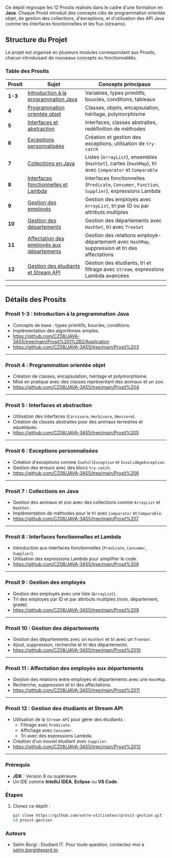 Ce dépôt regroupe les 12 Prosits réalisés dans le cadre d'une formation en **Java**. Chaque Prosit introduit des concepts clés de programmation orientée objet, de gestion des collections, d'exceptions, et d'utilisation des API Java comme les interfaces fonctionnelles et les flux (streams).

## Structure du Projet

Le projet est organisé en plusieurs modules correspondant aux Prosits, chacun introduisant de nouveaux concepts ou fonctionnalités.

### Table des Prosits

| Prosit  | Sujet                                                                                   | Concepts principaux                                                                                                                                                                                                                       |
|---------|-----------------------------------------------------------------------------------------|-------------------------------------------------------------------------------------------------------------------------------------------------------------------------------------------------------------------------------------------|
| **1-3** | [Introduction à la programmation Java](#prosit-1-3-introduction-à-la-programmation-java) | Variables, types primitifs, boucles, conditions, tableaux                                                                                                                                                                                |
| **4**   | [Programmation orientée objet](#prosit-4-programmation-orientée-objet)                  | Classes, objets, encapsulation, héritage, polymorphisme                                                                                                                                                                                  |
| **5**   | [Interfaces et abstraction](#prosit-5-interfaces-et-abstraction)                        | Interfaces, classes abstraites, redéfinition de méthodes                                                                                                                                                                                 |
| **6**   | [Exceptions personnalisées](#prosit-6-exceptions-personnalisées)                        | Création et gestion des exceptions, utilisation de `try-catch`                                                                                                                                                                           |
| **7**   | [Collections en Java](#prosit-7-collections-en-java)                                    | Listes (`ArrayList`), ensembles (`HashSet`), cartes (`HashMap`), tri avec `Comparator` et `Comparable`                                                                                                                                   |
| **8**   | [Interfaces fonctionnelles et Lambda](#prosit-8-interfaces-fonctionnelles-et-lambda)    | Interfaces fonctionnelles (`Predicate`, `Consumer`, `Function`, `Supplier`), expressions Lambda                                                                                                                                          |
| **9**   | [Gestion des employés](#prosit-9-gestion-des-employés)                                  | Gestion des employés avec `ArrayList`, tri par ID ou par attributs multiples                                                                                                                                                             |
| **10**  | [Gestion des départements](#prosit-10-gestion-des-départements)                        | Gestion des départements avec `HashSet`, tri avec `TreeSet`                                                                                                                                                                              |
| **11**  | [Affectation des employés aux départements](#prosit-11-affectation-des-employés-aux-départements) | Gestion des relations employé-département avec `HashMap`, suppression et tri des affectations                                                                                                                                             |
| **12**  | [Gestion des étudiants et Stream API](#prosit-12-gestion-des-étudiants-et-stream-api)  | Gestion des étudiants, tri et filtrage avec `Stream`, expressions Lambda avancées                                                                                                                                                        |

---

## Détails des Prosits

### Prosit 1-3 : Introduction à la programmation Java
- Concepts de base : types primitifs, boucles, conditions.
- Implémentation des algorithmes simples.
- https://github.com/CZ08/JAVA-3A55/tree/main/Prosit%201%2B2/Application
- https://github.com/CZ08/JAVA-3A55/tree/main/Prosit%203

---

### Prosit 4 : Programmation orientée objet
- Création de classes, encapsulation, héritage et polymorphisme.
- Mise en pratique avec des classes représentant des animaux et un zoo.
- https://github.com/CZ08/JAVA-3A55/tree/main/Prosit%204

---

### Prosit 5 : Interfaces et abstraction
- Utilisation des interfaces (`Carnivore`, `Herbivore`, `Omnivore`).
- Création de classes abstraites pour des animaux terrestres et aquatiques.
- https://github.com/CZ08/JAVA-3A55/tree/main/Prosit%205

---

### Prosit 6 : Exceptions personnalisées
- Création d'exceptions comme `ZooFullException` et `InvalidAgeException`.
- Gestion des erreurs avec des blocs `try-catch`.
- https://github.com/CZ08/JAVA-3A55/tree/main/Prosit%206

---

### Prosit 7 : Collections en Java
- Gestion des animaux et zoo avec des collections comme `ArrayList` et `HashSet`.
- Implémentation de méthodes pour le tri avec `Comparator` et `Comparable`.
- https://github.com/CZ08/JAVA-3A55/tree/main/Prosit%207

---

### Prosit 8 : Interfaces fonctionnelles et Lambda
- Introduction aux interfaces fonctionnelles (`Predicate`, `Consumer`, `Supplier`).
- Utilisation des expressions Lambda pour simplifier le code.
- https://github.com/CZ08/JAVA-3A55/tree/main/Prosit%208

---

### Prosit 9 : Gestion des employés
- Gestion des employés avec une liste (`ArrayList`).
- Tri des employés par ID et par attributs multiples (nom, département, grade).
- https://github.com/CZ08/JAVA-3A55/tree/main/Prosit%209

---

### Prosit 10 : Gestion des départements
- Gestion des départements avec un `HashSet` et tri avec un `TreeSet`.
- Ajout, suppression, recherche et tri des départements.
- https://github.com/CZ08/JAVA-3A55/tree/main/Prosit%2010

---

### Prosit 11 : Affectation des employés aux départements
- Gestion des relations entre employés et départements avec une `HashMap`.
- Recherche, suppression et tri des affectations.
- https://github.com/CZ08/JAVA-3A55/tree/main/Prosit%2011

---

### Prosit 12 : Gestion des étudiants et Stream API
- Utilisation de la `Stream API` pour gérer des étudiants :
  - Filtrage avec `Predicate`.
  - Affichage avec `Consumer`.
  - Tri avec des expressions Lambda.
- Création d'un nouvel étudiant avec `Supplier`.
- https://github.com/CZ08/JAVA-3A55/tree/main/Prosit%2012

---


### Prérequis
- **JDK** : Version 8 ou supérieure.
- Un IDE comme **IntelliJ IDEA**, **Eclipse** ou **VS Code**.

### Étapes
1. Clonez ce dépôt :  
   ```bash
   git clone https://github.com/votre-utilisateur/prosit-gestion.git
   cd prosit-gestion

### Auteurs
- Selim Borgi : Etudiant IT.
Pour toute question, contactez-moi à selim.borgi@esprit.tn

